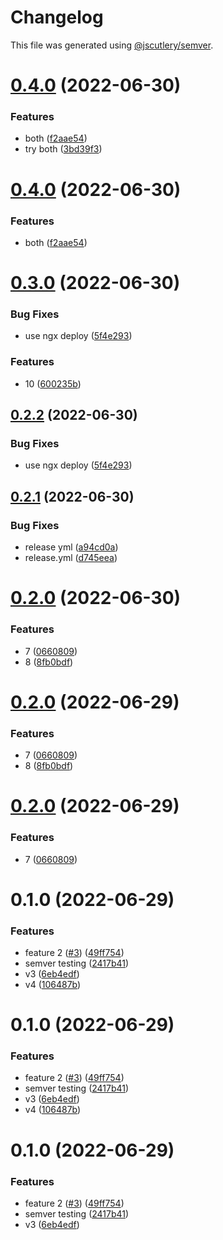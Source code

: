 # Changelog

This file was generated using [@jscutlery/semver](https://github.com/jscutlery/semver).

# [0.4.0](https://github.com/jericopingul/nx-semver/compare/pub-lib-1-0.3.0...pub-lib-1-0.4.0) (2022-06-30)


### Features

* both ([f2aae54](https://github.com/jericopingul/nx-semver/commit/f2aae5479fbf728c037fb9ed52020343dd00592c))
* try both ([3bd39f3](https://github.com/jericopingul/nx-semver/commit/3bd39f33aa27f5d5685dc2943ebea534e67fdb29))



# [0.4.0](https://github.com/jericopingul/nx-semver/compare/pub-lib-1-0.3.0...pub-lib-1-0.4.0) (2022-06-30)


### Features

* both ([f2aae54](https://github.com/jericopingul/nx-semver/commit/f2aae5479fbf728c037fb9ed52020343dd00592c))



# [0.3.0](https://github.com/jericopingul/nx-semver/compare/pub-lib-1-0.2.1...pub-lib-1-0.3.0) (2022-06-30)


### Bug Fixes

* use ngx deploy ([5f4e293](https://github.com/jericopingul/nx-semver/commit/5f4e2934790a0299cc8675d5bd051e3e13090535))


### Features

* 10 ([600235b](https://github.com/jericopingul/nx-semver/commit/600235b4c9145f81888179f8565a3b2d124f3cbc))



## [0.2.2](https://github.com/jericopingul/nx-semver/compare/pub-lib-1-0.2.1...pub-lib-1-0.2.2) (2022-06-30)


### Bug Fixes

* use ngx deploy ([5f4e293](https://github.com/jericopingul/nx-semver/commit/5f4e2934790a0299cc8675d5bd051e3e13090535))



## [0.2.1](https://github.com/jericopingul/nx-semver/compare/pub-lib-1-0.2.0...pub-lib-1-0.2.1) (2022-06-30)


### Bug Fixes

* release yml ([a94cd0a](https://github.com/jericopingul/nx-semver/commit/a94cd0a2b2aea96c68579bdc847349b7c6dfa8da))
* release.yml ([d745eea](https://github.com/jericopingul/nx-semver/commit/d745eeacf2b839f3c85e00da13960081e5d89d16))



# [0.2.0](https://github.com/jericopingul/nx-semver/compare/pub-lib-1-0.1.0...pub-lib-1-0.2.0) (2022-06-30)


### Features

* 7 ([0660809](https://github.com/jericopingul/nx-semver/commit/06608099c1bdddb8ed4bbda289f8c3fbca38443b))
* 8 ([8fb0bdf](https://github.com/jericopingul/nx-semver/commit/8fb0bdf81f87d9fbf42acdc26eebaee7a8dcd4dd))



# [0.2.0](https://github.com/jericopingul/nx-semver/compare/pub-lib-1-0.1.0...pub-lib-1-0.2.0) (2022-06-29)


### Features

* 7 ([0660809](https://github.com/jericopingul/nx-semver/commit/06608099c1bdddb8ed4bbda289f8c3fbca38443b))
* 8 ([8fb0bdf](https://github.com/jericopingul/nx-semver/commit/8fb0bdf81f87d9fbf42acdc26eebaee7a8dcd4dd))



# [0.2.0](https://github.com/jericopingul/nx-semver/compare/pub-lib-1-0.1.0...pub-lib-1-0.2.0) (2022-06-29)


### Features

* 7 ([0660809](https://github.com/jericopingul/nx-semver/commit/06608099c1bdddb8ed4bbda289f8c3fbca38443b))



# 0.1.0 (2022-06-29)


### Features

* feature 2 ([#3](https://github.com/jericopingul/nx-semver/issues/3)) ([49ff754](https://github.com/jericopingul/nx-semver/commit/49ff754d31da776c05088f65d87467461cf4aebf))
* semver testing ([2417b41](https://github.com/jericopingul/nx-semver/commit/2417b41d6a8d3d4c57fca75dcb86e68e9bb454bf))
* v3 ([6eb4edf](https://github.com/jericopingul/nx-semver/commit/6eb4edf7a2c92749bb205187f8f5023bdf7d3946))
* v4 ([106487b](https://github.com/jericopingul/nx-semver/commit/106487b0af8ac51f18c3852acaf1fd12c1e37425))



# 0.1.0 (2022-06-29)


### Features

* feature 2 ([#3](https://github.com/jericopingul/nx-semver/issues/3)) ([49ff754](https://github.com/jericopingul/nx-semver/commit/49ff754d31da776c05088f65d87467461cf4aebf))
* semver testing ([2417b41](https://github.com/jericopingul/nx-semver/commit/2417b41d6a8d3d4c57fca75dcb86e68e9bb454bf))
* v3 ([6eb4edf](https://github.com/jericopingul/nx-semver/commit/6eb4edf7a2c92749bb205187f8f5023bdf7d3946))
* v4 ([106487b](https://github.com/jericopingul/nx-semver/commit/106487b0af8ac51f18c3852acaf1fd12c1e37425))



# 0.1.0 (2022-06-29)


### Features

* feature 2 ([#3](https://github.com/jericopingul/nx-semver/issues/3)) ([49ff754](https://github.com/jericopingul/nx-semver/commit/49ff754d31da776c05088f65d87467461cf4aebf))
* semver testing ([2417b41](https://github.com/jericopingul/nx-semver/commit/2417b41d6a8d3d4c57fca75dcb86e68e9bb454bf))
* v3 ([6eb4edf](https://github.com/jericopingul/nx-semver/commit/6eb4edf7a2c92749bb205187f8f5023bdf7d3946))
